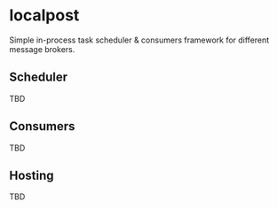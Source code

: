 # localpost

Simple in-process task scheduler & consumers framework for different message brokers.

## Scheduler

TBD

## Consumers

TBD

## Hosting

TBD
